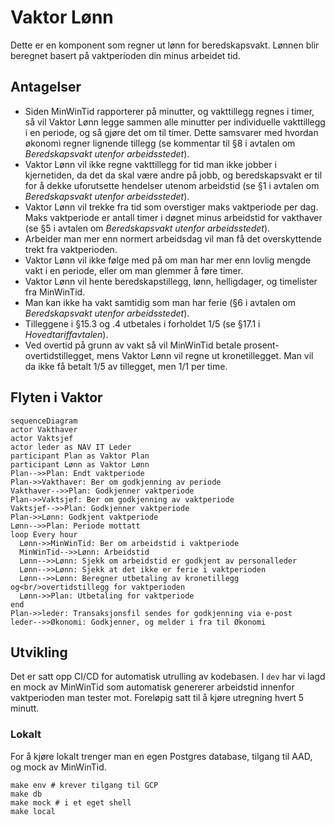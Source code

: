# Vaktor Lønn

Dette er en komponent som regner ut lønn for beredskapsvakt. Lønnen blir beregnet basert på vaktperioden din minus
arbeidet tid.

## Antagelser

- Siden MinWinTid rapporterer på minutter, og vakttillegg regnes i timer, så vil Vaktor Lønn legge sammen alle minutter
  per individuelle vakttillegg i en periode, og så gjøre det om til timer. Dette samsvarer med hvordan økonomi regner
  lignende tillegg (se kommentar til §8 i avtalen om _Beredskapsvakt utenfor arbeidsstedet_).
- Vaktor Lønn vil ikke regne vakttillegg for tid man ikke jobber i kjernetiden, da det da skal være andre på jobb, og
  beredskapsvakt er til for å dekke uforutsette hendelser utenom arbeidstid (se §1 i avtalen om _Beredskapsvakt utenfor
  arbeidsstedet_).
- Vaktor Lønn vil trekke fra tid som overstiger maks vaktperiode per dag. Maks vaktperiode er antall timer i døgnet
  minus arbeidstid for vakthaver (se §5 i avtalen om _Beredskapsvakt utenfor arbeidsstedet_).
- Arbeider man mer enn normert arbeidsdag vil man få det overskyttende trekt fra vaktperioden.
- Vaktor Lønn vil ikke følge med på om man har mer enn lovlig mengde vakt i en periode, eller om man glemmer å føre
  timer.
- Vaktor Lønn vil hente beredskapstillegg, lønn, helligdager, og timelister fra MinWinTid.
- Man kan ikke ha vakt samtidig som man har ferie (§6 i avtalen om _Beredskapsvakt utenfor
  arbeidsstedet_).
- Tilleggene i §15.3 og .4 utbetales i forholdet 1/5 (se §17.1 i _Hovedtariffavtalen_).
- Ved overtid på grunn av vakt så vil MinWinTid betale prosent-overtidstillegget, mens Vaktor Lønn vil regne ut
  kronetillegget. Man vil da ikke få betalt 1/5 av tillegget, men 1/1 per time.

## Flyten i Vaktor

```mermaid
sequenceDiagram
actor Vakthaver
actor Vaktsjef
actor leder as NAV IT Leder
participant Plan as Vaktor Plan
participant Lønn as Vaktor Lønn
Plan-->>Plan: Endt vaktperiode
Plan->>Vakthaver: Ber om godkjenning av periode
Vakthaver-->>Plan: Godkjenner vaktperiode
Plan->>Vaktsjef: Ber om godkjenning av vaktperiode
Vaktsjef-->>Plan: Godkjenner vaktperiode
Plan->>Lønn: Godkjent vaktperiode
Lønn-->>Plan: Periode mottatt
loop Every hour
  Lønn->>MinWinTid: Ber om arbeidstid i vaktperiode
  MinWinTid-->>Lønn: Arbeidstid
  Lønn-->>Lønn: Sjekk om arbeidstid er godkjent av personalleder
  Lønn-->>Lønn: Sjekk at det ikke er ferie i vaktperioden
  Lønn-->>Lønn: Beregner utbetaling av kronetillegg og<br/>overtidstillegg for vaktperioden
  Lønn->>Plan: Utbetaling for vaktperiode
end
Plan->>leder: Transaksjonsfil sendes for godkjenning via e-post
leder-->>Økonomi: Godkjenner, og melder i fra til Økonomi
```

## Utvikling

Det er satt opp CI/CD for automatisk utrulling av kodebasen. I `dev` har vi lagd en mock av MinWinTid som automatisk
genererer arbeidstid innenfor vaktperioden man tester mot. Foreløpig satt til å kjøre utregning hvert 5 minutt.

### Lokalt

For å kjøre lokalt trenger man en egen Postgres database, tilgang til AAD, og mock av MinWinTid.

```shell
make env # krever tilgang til GCP
make db
make mock # i et eget shell
make local
```
